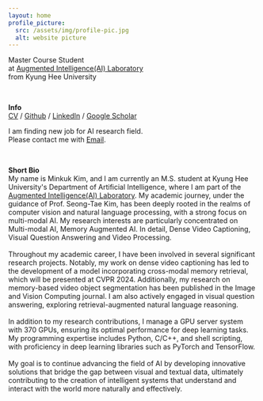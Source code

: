```yaml
---
layout: home
profile_picture:
  src: /assets/img/profile-pic.jpg
  alt: website picture
---
```


<p>
  Master Course Student <br>at <a href="http://ailab.khu.ac.kr/">Augmented Intelligence(AI) Laboratory</a><br>from Kyung Hee University
</p>

<br>
<p>
  <strong>Info</strong><br>
  <a href="/assets/pdf/CV_MinKukKim.pdf">CV</a> / <a href="https://github.com/Geppa">Github</a> / <a href="https://www.linkedin.com/in/minkuk-kim-71b5482bb/?locale=en_US">LinkedIn</a> / <a href="https://scholar.google.com/citations?user=omTinbUAAAAJ&hl=ko">Google Scholar</a><br>
</p>
<p>
  I am finding new job for AI research field. <br> Please contact me with <a href="mailto:asdjklfgh97@khu.ac.kr">Email</a>.<br>
</p>
<br>
<p>
  <strong>Short Bio</strong><br>
  My name is Minkuk Kim, and I am currently an M.S. student at Kyung Hee University's Department of Artificial Intelligence, where I am part of the <a href="http://ailab.khu.ac.kr/">Augmented Intelligence(AI) Laboratory</a>. My academic journey, under the guidance of Prof. Seong-Tae Kim, has been deeply rooted in the realms of computer vision and natural language processing, with a strong focus on multi-modal AI. My research interests are particularly concentrated on Multi-modal AI, Memory Augmented AI. In detail, Dense Video Captioning, Visual Question Answering and Video Processing.
  <br><br>
  Throughout my academic career, I have been involved in several significant research projects. Notably, my work on dense video captioning has led to the development of a model incorporating cross-modal memory retrieval, which will be presented at CVPR 2024. Additionally, my research on memory-based video object segmentation has been published in the Image and Vision Computing journal. I am also actively engaged in visual question answering, exploring retrieval-augmented natural language reasoning.
  <br><br>
  In addition to my research contributions, I manage a GPU server system with 370 GPUs, ensuring its optimal performance for deep learning tasks. My programming expertise includes Python, C/C++, and shell scripting, with proficiency in deep learning libraries such as PyTorch and TensorFlow.
  <br><br>
  My goal is to continue advancing the field of AI by developing innovative solutions that bridge the gap between visual and textual data, ultimately contributing to the creation of intelligent systems that understand and interact with the world more naturally and effectively.
</p>